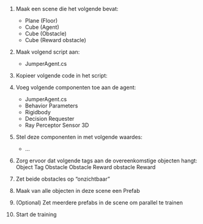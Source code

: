 1.	Maak een scene die het volgende bevat:
    -   Plane (Floor)
    -   Cube (Agent)
    -   Cube (Obstacle)
    -   Cube (Reward obstacle)

2.	Maak volgend script aan:
    -   JumperAgent.cs

3.	Kopieer volgende code in het script:

4.  Voeg volgende componenten toe aan de agent:
    -   JumperAgent.cs
    -   Behavior Parameters
    -   Rigidbody
    -   Decision Requester
    -   Ray Perceptor Sensor 3D

5.	Stel deze componenten in met volgende waardes:
    -   …

6.	Zorg ervoor dat volgende tags aan de overeenkomstige objecten hangt:
Object	Tag
Obstacle	Obstacle
Reward obstacle	Reward

7.	Zet beide obstacles op “onzichtbaar”

8.	Maak van alle objecten in deze scene een Prefab

9.	(Optional) Zet meerdere prefabs in de scene om parallel te trainen

10.	Start de training
